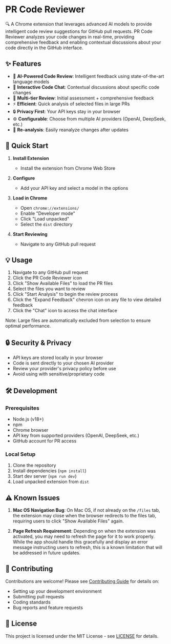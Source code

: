 # PR Code Reviewer

🔍 A Chrome extension that leverages advanced AI models to provide intelligent code review suggestions for GitHub pull requests. PR Code Reviewer analyzes your code changes in real-time, providing comprehensive feedback and enabling contextual discussions about your code directly in the GitHub interface.

## ✨ Features

- 🤖 **AI-Powered Code Review**: Intelligent feedback using state-of-the-art language models
- 💬 **Interactive Code Chat**: Contextual discussions about specific code changes
- 📝 **Multi-tier Review**: Initial assessment + comprehensive feedback
- ⚡ **Efficient**: Quick analysis of selected files in large PRs
- 🔒 **Privacy First**: Your API keys stay in your browser
- ⚙️ **Configurable**: Choose from multiple AI providers (OpenAI, DeepSeek, etc.)
- 🔄 **Re-analysis**: Easily reanalyze changes after updates

## 🚀 Quick Start

1. **Install Extension**
   - Install the extension from Chrome Web Store

2. **Configure**
   - Add your API key and select a model in the options

3. **Load in Chrome**
   - Open `chrome://extensions/`
   - Enable "Developer mode"
   - Click "Load unpacked"
   - Select the `dist` directory

4. **Start Reviewing**
   - Navigate to any GitHub pull request

## 💡 Usage

1. Navigate to any GitHub pull request
2. Click the PR Code Reviewer icon
3. Click "Show Available Files" to load the PR files
4. Select the files you want to review
5. Click "Start Analysis" to begin the review process
6. Click the "Expand Feedback" chevron icon on any file to view detailed feedback
7. Click the "Chat" icon to access the chat interface

Note: Large files are automatically excluded from selection to ensure optimal performance.

## 🔒 Security & Privacy

- API keys are stored locally in your browser
- Code is sent directly to your chosen AI provider
- Review your provider's privacy policy before use
- Avoid using with sensitive/proprietary code

## 🛠️ Development

### Prerequisites
- Node.js (v18+)
- npm
- Chrome browser
- API key from supported providers (OpenAI, DeepSeek, etc.)
- GitHub account for PR access

### Local Setup
1. Clone the repository
2. Install dependencies (`npm install`)
3. Start dev server (`npm run dev`)
4. Load unpacked extension from `dist`

## ⚠️ Known Issues

1. **Mac OS Navigation Bug**: On Mac OS, if not already on the `/files` tab, the extension may close when the browser redirects to the files tab, requiring users to click "Show Available Files" again. 

2. **Page Refresh Requirement**: Depending on when the extension was activated, you may need to refresh the page for it to work properly. While the app should handle this gracefully and display an error message instructing users to refresh, this is a known limitation that will be addressed in future updates.

## 🤝 Contributing

Contributions are welcome! Please see [Contributing Guide](CONTRIBUTING.md) for details on:

- Setting up your development environment
- Submitting pull requests
- Coding standards
- Bug reports and feature requests

## 📄 License

This project is licensed under the MIT License - see [LICENSE](LICENSE) for details.
